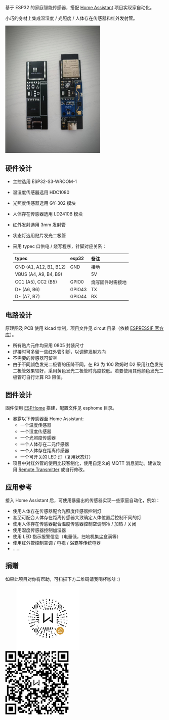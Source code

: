 基于 ESP32 的家庭智能传感器，搭配 [Home Assistant](https://www.home-assistant.io/) 项目实现家自动化。

小巧的身材上集成温湿度 / 光照度 / 人体存在传感器和红外发射管。

<img src="pic/pic.jpeg" width="300"/>

## 硬件设计
* 主控选用 ESP32-S3-WROOM-1
* 温湿度传感器选用 HDC1080
* 光照度传感器选用 GY-302 模块
* 人体存在传感器选用 LD2410B 模块
* 红外发射选用 3mm 发射管
* 状态灯选用贴片发光二极管
* 采用 typec 口供电 / 烧写程序，针脚对应关系：

    | typec | esp32 | 备注 |
    |---|---|---|
    | GND (A1, A12, B1, B12) | GND | 接地 |
    | VBUS (A4, A9, B4, B9) | | 5V |
    | CC1 (A5), CC2 (B5) | GPIO0 | 烧写固件时需接地 |
    | D+ (A6, B6) | GPIO43 | TX |
    | D- (A7, B7) | GPIO44 | RX |

## 电路设计
原理图及 PCB 使用 kicad 绘制，项目文件见 circut 目录（依赖 [ESPRESSIF 官方库](https://github.com/espressif/kicad-libraries)）。

* 所有贴片元件均采用 0805 封装尺寸
* 焊接时可多留一些红外管引脚，以调整发射方向
* 不需要的传感器可留空
* 由于不同颜色发光二极管的压降不同，在 R3 为 100 欧姆时 D2 采用红色发光二极管效果较好，采用黄色发光二极管时亮度较低。若要使用其他颜色发光二极管可自行计算 R3 阻值。

## 固件设计
固件使用 [ESPHome](https://esphome.io/) 搭建，配置文件见 esphome 目录。

* 暴露以下传感器至 Home Assistant:
    * 一个温度传感器
    * 一个湿度传感器
    * 一个光照度传感器
    * 一个人体存在二元传感器
    * 一个人体存在距离传感器
    * 一个可开关的 LED 灯（复用状态灯）
* 项目中对红外管的使用比较客制化，使用自定义的 MQTT 消息驱动。建议改用 [Remote Transmitter](https://esphome.io/components/remote_transmitter.html) 或自行修改。

## 应用参考
接入 Home Assistant 后，可使用暴露出的传感器实现一些家庭自动化，例如：
* 使用人体存在传感器配合光照度传感器控制灯
* 甚至可配合人体存在距离传感器大致确定人体位置后控制不同的灯
* 使用人体存在传感器配合温度传感器控制空调制冷 / 加热 / 关闭
* 使用湿度传感器控制加湿器
* 使用 LED 指示报警信息（电量低，扫地机集尘盒满等）
* 使用红外管控制空调 / 电视 / 浴霸等传统电器
* ……

## 捐赠
如果此项目对你有帮助，可扫描下方二维码请我喝杯咖啡 :)

&nbsp;&nbsp;&nbsp;&nbsp;&nbsp;&nbsp;&nbsp;&nbsp; <img src="donate/wechat.png" width="200" title="使用微信扫一扫" /> &nbsp;&nbsp;&nbsp;&nbsp;&nbsp;&nbsp;&nbsp;&nbsp;&nbsp;&nbsp;&nbsp;&nbsp;&nbsp;&nbsp;&nbsp;&nbsp; <img src="donate/alipay.png" width="200" title="使用支付宝扫一扫" />
